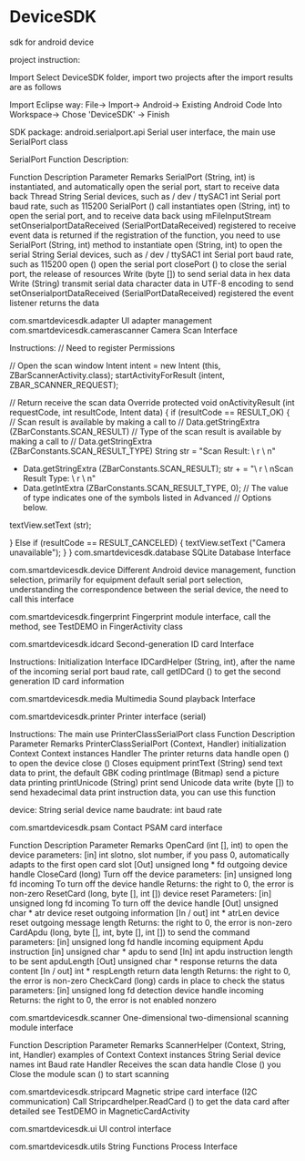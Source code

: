 # DeviceSDK
sdk for android device

project instruction:

Import Select DeviceSDK folder, import two projects after the import results are as follows


Import Eclipse way: File-> Import-> Android-> Existing Android Code Into Workspace-> Chose 'DeviceSDK' -> Finish




SDK package:
android.serialport.api
Serial user interface, the main use SerialPort class

SerialPort Function Description:

Function Description Parameter Remarks
SerialPort (String, int) is instantiated, and automatically open the serial port, start to receive data back Thread String
Serial devices, such as / dev / ttySAC1
int
Serial port baud rate, such as 115200
SerialPort () call instantiates open (String, int) to open the serial port, and to receive data back using mFileInputStream
setOnserialportDataReceived (SerialPortDataReceived) registered to receive event data is returned if the registration of the function, you need to use SerialPort (String, int) method to instantiate
open (String, int) to open the serial String
Serial devices, such as / dev / ttySAC1
int
Serial port baud rate, such as 115200
open () open the serial port
closePort () to close the serial port, the release of resources
Write (byte []) to send serial data in hex data
Write (String) transmit serial data character data in UTF-8 encoding to send
setOnserialportDataReceived (SerialPortDataReceived) registered the event listener returns the data




com.smartdevicesdk.adapter
UI adapter management
com.smartdevicesdk.camerascanner
Camera Scan Interface

Instructions:
// Need to register Permissions
<Uses-feature android: name = "android.hardware.camera" />

// Open the scan window
Intent intent = new Intent (this, ZBarScannerActivity.class);
startActivityForResult (intent, ZBAR_SCANNER_REQUEST);


// Return receive the scan data
Override
protected void onActivityResult (int requestCode, int resultCode, Intent data) {
if (resultCode == RESULT_OK) {
// Scan result is available by making a call to
// Data.getStringExtra (ZBarConstants.SCAN_RESULT)
// Type of the scan result is available by making a call to
// Data.getStringExtra (ZBarConstants.SCAN_RESULT_TYPE)
String str = "Scan Result: \ r \ n"
+ Data.getStringExtra (ZBarConstants.SCAN_RESULT);
str + = "\ r \ nScan Result Type: \ r \ n"
+ Data.getIntExtra (ZBarConstants.SCAN_RESULT_TYPE, 0);
// The value of type indicates one of the symbols listed in Advanced
// Options below.

textView.setText (str);

} Else if (resultCode == RESULT_CANCELED) {
textView.setText ("Camera unavailable");
}
}
com.smartdevicesdk.database
SQLite Database Interface

com.smartdevicesdk.device
Different Android device management, function selection, primarily for equipment default serial port selection, understanding the correspondence between the serial device, the need to call this interface

com.smartdevicesdk.fingerprint
Fingerprint module interface, call the method, see TestDEMO in FingerActivity class

com.smartdevicesdk.idcard
Second-generation ID card Interface

Instructions:
Initialization Interface IDCardHelper (String, int), after the name of the incoming serial port baud rate, call getIDCard () to get the second generation ID card information

com.smartdevicesdk.media
Multimedia Sound playback Interface

com.smartdevicesdk.printer
Printer interface (serial)

Instructions:
The main use PrinterClassSerialPort class
Function Description Parameter Remarks
PrinterClassSerialPort (Context, Handler) initialization Context
Context instances
Handler
The printer returns data handle
open () to open the device
close () Closes equipment
printText (String) send text data to print, the default GBK coding
printImage (Bitmap) send a picture data printing
printUnicode (String) print send Unicode data
write (byte []) to send hexadecimal data print instruction data, you can use this function

device: String serial device name
baudrate: int baud rate


com.smartdevicesdk.psam
Contact PSAM card interface

Function Description Parameter Remarks
OpenCard (int [], int) to open the device parameters: [in] int slotno, slot number, if you pass 0, automatically adapts to the first open card slot
[Out] unsigned long * fd outgoing device handle
CloseCard (long) Turn off the device parameters: [in] unsigned long fd incoming To turn off the device handle
Returns: the right to 0, the error is non-zero
ResetCard (long, byte [], int []) device reset Parameters: [in] unsigned long fd incoming To turn off the device handle
[Out] unsigned char * atr device reset outgoing information
[In / out] int * atrLen device reset outgoing message length
Returns: the right to 0, the error is non-zero
CardApdu (long, byte [], int, byte [], int []) to send the command parameters: [in] unsigned long fd handle incoming equipment
Apdu instruction [in] unsigned char * apdu to send
[In] int apdu instruction length to be sent apduLength
[Out] unsigned char * response returns the data content
[In / out] int * respLength return data length
Returns: the right to 0, the error is non-zero
CheckCard (long) cards in place to check the status parameters: [in] unsigned long fd detection device handle incoming
Returns: the right to 0, the error is not enabled nonzero


com.smartdevicesdk.scanner
One-dimensional two-dimensional scanning module interface

Function Description Parameter Remarks
ScannerHelper (Context, String, int, Handler) examples of Context
Context instances
String
Serial device names
int
Baud rate
Handler
Receives the scan data handle
Close () you Close the module
scan () to start scanning



com.smartdevicesdk.stripcard
Magnetic stripe card interface (I2C communication)
Call Stripcardhelper.ReadCard () to get the data card after detailed see TestDEMO in MagneticCardActivity

com.smartdevicesdk.ui
UI control interface

com.smartdevicesdk.utils
String Functions Process Interface
